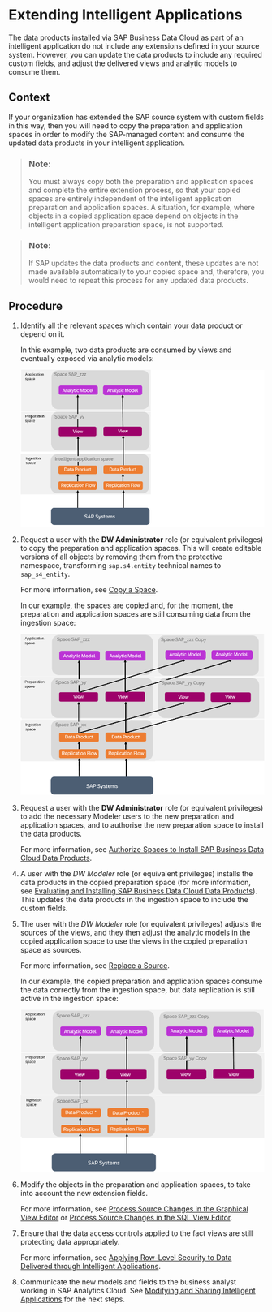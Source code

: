 <!-- loio3c158685865d4b408938a148e828e21f -->

# Extending Intelligent Applications

The data products installed via SAP Business Data Cloud as part of an intelligent application do not include any extensions defined in your source system. However, you can update the data products to include any required custom fields, and adjust the delivered views and analytic models to consume them.



<a name="loio3c158685865d4b408938a148e828e21f__section_czq_q33_hdc"/>

## Context

If your organization has extended the SAP source system with custom fields in this way, then you will need to copy the preparation and application spaces in order to modify the SAP-managed content and consume the updated data products in your intelligent application.

> ### Note:  
> You must always copy both the preparation and application spaces and complete the entire extension process, so that your copied spaces are entirely independent of the intelligent application preparation and application spaces. A situation, for example, where objects in a copied application space depend on objects in the intelligent application preparation space, is not supported.

> ### Note:  
> If SAP updates the data products and content, these updates are not made available automatically to your copied space and, therefore, you would need to repeat this process for any updated data products.



## Procedure

1.  Identify all the relevant spaces which contain your data product or depend on it.

    In this example, two data products are consumed by views and eventually exposed via analytic models:

    ![](images/Extending_Data_Products_-_first_step_2025_03_e3a9436.png)

2.  Request a user with the **DW Administrator** role \(or equivalent privileges\) to copy the preparation and application spaces. This will create editable versions of all objects by removing them from the protective namespace, transforming `sap.s4.entity` technical names to `sap_s4_entity`.

    For more information, see [Copy a Space](https://help.sap.com/docs/SAP_DATASPHERE/9f804b8efa8043539289f42f372c4862/73068ac8e1934615b419d8c6c4095a9a.html).

    In our example, the spaces are copied and, for the moment, the preparation and application spaces are still consuming data from the ingestion space:

    ![](images/Extending_insight_application_diagram_-_second_step_763ba40.png)

3.  Request a user with the **DW Administrator** role \(or equivalent privileges\) to add the necessary Modeler users to the new preparation and application spaces, and to authorise the new preparation space to install the data products.

    For more information, see [Authorize Spaces to Install SAP Business Data Cloud Data Products](https://help.sap.com/docs/SAP_DATASPHERE/9f804b8efa8043539289f42f372c4862/67ec785b5de842488781f20c4ab52a9f.html).

4.  A user with the *DW Modeler* role \(or equivalent privileges\) installs the data products in the copied preparation space \(for more information, see [Evaluating and Installing SAP Business Data Cloud Data Products](https://help.sap.com/docs/SAP_DATASPHERE/c8a54ee704e94e15926551293243fd1d/ea7cb802cbea47b39a441888873c3a49.html)\). This updates the data products in the ingestion space to include the custom fields.
5.  The user with the *DW Modeler* role \(or equivalent privileges\) adjusts the sources of the views, and they then adjust the analytic models in the copied application space to use the views in the copied preparation space as sources.

    For more information, see [Replace a Source](https://help.sap.com/docs/SAP_DATASPHERE/c8a54ee704e94e15926551293243fd1d/51cc5a70a95e46a7aadbe49512b18ddb.html).

    In our example, the copied preparation and application spaces consume the data correctly from the ingestion space, but data replication is still active in the ingestion space:

    ![](images/Extending_insight_applications_diagram_-_4_step_3210b62.png)

6.  Modify the objects in the preparation and application spaces, to take into account the new extension fields.

    For more information, see [Process Source Changes in the Graphical View Editor](https://help.sap.com/docs/SAP_DATASPHERE/c8a54ee704e94e15926551293243fd1d/702350c755d24d629545de04673acb1b.html) or [Process Source Changes in the SQL View Editor](https://help.sap.com/docs/SAP_DATASPHERE/c8a54ee704e94e15926551293243fd1d/f7e43ced828940178efb3143c2956d9d.html).

7.  Ensure that the data access controls applied to the fact views are still protecting data appropriately.

    For more information, see [Applying Row-Level Security to Data Delivered through Intelligent Applications](applying-row-level-security-to-data-delivered-through-intelligent-applications-c83225f.md).

8.  Communicate the new models and fields to the business analyst working in SAP Analytics Cloud. See [Modifying and Sharing Intelligent Applications](https://help.sap.com/docs/business-data-cloud/viewing-insight-apps/modifying-and-sharing-insight-apps) for the next steps.

